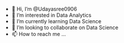 - 👋 Hi, I’m @Udayasree0906
- 👀 I’m interested in Data Analytics
- 🌱 I’m currently learning Data Science
- 💞️ I’m looking to collaborate on Data Science
- 📫 How to reach me ...

<!---
Udayasree0906/Udayasree0906 is a ✨ special ✨ repository because its `README.md` (this file) appears on your GitHub profile.
You can click the Preview link to take a look at your changes.
--->
